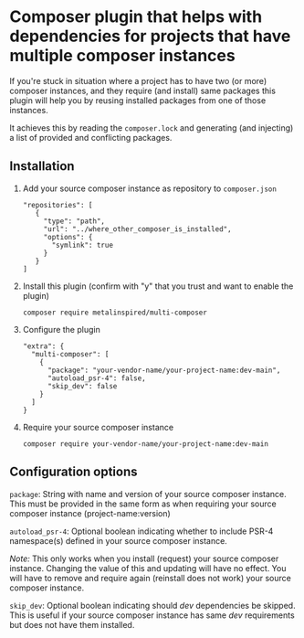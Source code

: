 # Composer plugin that helps with dependencies for projects that have multiple composer instances

If you're stuck in situation where a project has to have two (or more) composer instances, and they require
(and install) same packages this plugin will help you by reusing installed packages from one of those instances.

It achieves this by reading the `composer.lock` and generating (and injecting) a list of provided and conflicting
packages.

## Installation

1. Add your source composer instance as repository to `composer.json`

       "repositories": [
          {
            "type": "path",
            "url": "../where_other_composer_is_installed",
            "options": {
              "symlink": true
            }
          }
       ]

2. Install this plugin (confirm with "y" that you trust and want to enable the plugin)

       composer require metalinspired/multi-composer

3. Configure the plugin

       "extra": {
         "multi-composer": [
           {
             "package": "your-vendor-name/your-project-name:dev-main",
             "autoload_psr-4": false,
             "skip_dev": false
           }
         ]
       }

4. Require your source composer instance

       composer require your-vendor-name/your-project-name:dev-main

## Configuration options

`package`: String with name and version of your source composer instance.
This must be provided in the same form as when requiring your source composer instance (project-name:version)

`autoload_psr-4`: Optional boolean indicating whether to include PSR-4 namespace(s)
defined in your source composer instance.

*Note:* This only works when you install (request) your source composer instance. Changing the value of this and
updating will have no effect. You will have to remove and require again (reinstall does not work) your source
composer instance.

`skip_dev`: Optional boolean indicating should *dev* dependencies be skipped. This is useful if your source composer
instance has same *dev* requirements but does not have them installed.